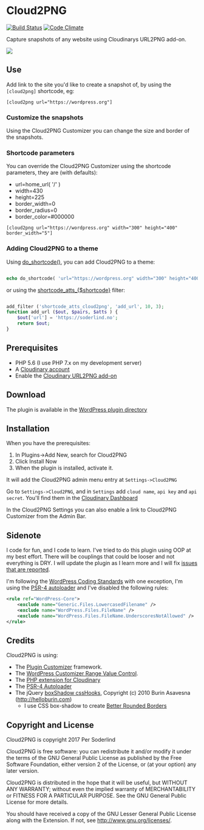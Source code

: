 # Cloud2PNG

[![Build Status](https://travis-ci.org/soderlind/cloud2png.svg?branch=master)](https://travis-ci.org/soderlind/cloud2png) [![Code Climate](https://codeclimate.com/github/soderlind/cloud2png/badges/gpa.svg)](https://codeclimate.com/github/soderlind/cloud2png)

Capture snapshots of any website using Cloudinarys URL2PNG add-on.

<img src="assets/screenshot-1.gif" />

## Use

Add link to the site you'd like to create a snapshot of, by using the `[cloud2png]` shortcode, eg:

```
[cloud2png url="https://wordpress.org"]
```

### Customize the snapshots

Using the Cloud2PNG Customizer you can change the size and border of the snapshots.

### Shortcode parameters

You can override the Cloud2PNG Customizer using the shortcode parameters, they are (with defaults):

- url=home_url( '/' )
- width=430
- height=225
- border_width=0
- border_radius=0
- border_color=#000000

```
[cloud2png url="https://wordpress.org" width="300" height="400" border_width="5"]
```

### Adding Cloud2PNG to a theme

Using [do_shortcode()](https://developer.wordpress.org/reference/functions/do_shortcode/), you can add Cloud2PNG to a theme:

```php

echo do_shortcode( 'url="https://wordpress.org" width="300" height="400" border_width="5' );

```

or using the [shortcode_atts_{$shortcode}](https://developer.wordpress.org/reference/hooks/shortcode_atts_shortcode/) filter:

```php

add_filter ('shortcode_atts_cloud2png', 'add_url', 10, 3);
function add_url ($out, $pairs, $atts ) {
    $out['url'] = 'https://soderlind.no';
    return $out;
}

```

## Prerequisites
- PHP 5.6 (I use PHP 7.x on my development server)
- A [Cloudinary account](https://cloudinary.com/signup)
- Enable the [Cloudinary URL2PNG add-on](https://cloudinary.com/console/addons#url2png)

## Download

The plugin is available in the [WordPress plugin directory](https://wordpress.org/plugins/cloud2png/)

## Installation

When you have the prerequisites:

1. In Plugins->Add New, search for Cloud2PNG
1. Click Install Now
1. When the plugin is installed, activate it.

It will add the Cloud2PNG admin menu entry at `Settings->Cloud2PNG`

Go to `Settings->Cloud2PNG`, and in `Settings` add `cloud name`, `api key` and `api secret`. You'll find them in the [Cloudinary Dashboard](https://cloudinary.com/console)

In the Cloud2PNG Settings you can also enable a link to Cloud2PNG Customizer from the Admin Bar.


## Sidenote

I code for fun, and I code to learn. I've tried to do this plugin using OOP at my best effort. There will be couplings that could be looser and not everything is DRY. I will update the plugin as I learn more and I will fix [issues that are reported](https://github.com/soderlind/cloud2png/issues/new).

I'm following the [WordPress Coding Standards](https://github.com/WordPress-Coding-Standards/WordPress-Coding-Standards) with one exception, I'm using the [PSR-4 autoloader](http://www.php-fig.org/psr/psr-4/) and I've disabled the following rules:
```xml
<rule ref="WordPress-Core">
	<exclude name="Generic.Files.LowercasedFilename" />
	<exclude name="WordPress.Files.FileName" />
	<exclude name="WordPress.Files.FileName.UnderscoresNotAllowed" />
</rule>
```


## Credits
Cloud2PNG is using:
- The [Plugin Customizer](https://github.com/soderlind/plugin-customizer) framework.
- The [WordPress Customizer Range Value Control](https://github.com/soderlind/class-customizer-range-value-control).
- The [PHP extension for Cloudinary](https://github.com/cloudinary/cloudinary_php)
- The [PSR-4 Autoloader](https://github.com/php-fig/fig-standards/blob/master/accepted/PSR-4-autoloader-examples.md#class-example)
- The jQuery [boxShadow cssHooks](https://github.com/brandonaaron/jquery-cssHooks/blob/master/boxshadow.js), Copyright (c) 2010 Burin Asavesna (http://helloburin.com)
    - I use CSS box-shadow to create [Better Rounded Borders](http://blog.teamtreehouse.com/css-tip-better-rounded-borders)


## Copyright and License

Cloud2PNG is copyright 2017 Per Soderlind

Cloud2PNG is free software: you can redistribute it and/or modify it under the terms of the GNU General Public License as published by the Free Software Foundation, either version 2 of the License, or (at your option) any later version.

Cloud2PNG is distributed in the hope that it will be useful, but WITHOUT ANY WARRANTY; without even the implied warranty of MERCHANTABILITY or FITNESS FOR A PARTICULAR PURPOSE. See the GNU General Public License for more details.

You should have received a copy of the GNU Lesser General Public License along with the Extension. If not, see http://www.gnu.org/licenses/.
